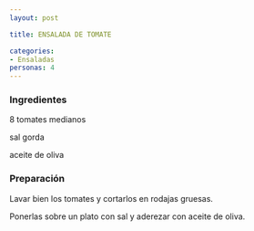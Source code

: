 ```yaml
---
layout: post

title: ENSALADA DE TOMATE

categories:
- Ensaladas
personas: 4 
---
```

<h3>Ingredientes</h3>
8 tomates medianos

sal gorda

aceite de oliva

<h3>Preparación</h3>
Lavar bien los tomates y cortarlos en rodajas gruesas.

Ponerlas sobre un plato con sal y aderezar con aceite de oliva.